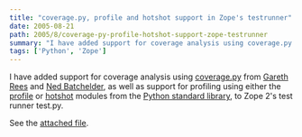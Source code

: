 ```yaml
---
title: "coverage.py, profile and hotshot support in Zope's testrunner"
date: 2005-08-21
path: 2005/8/coverage-py-profile-hotshot-support-zope-testrunner
summary: "I have added support for coverage analysis using coverage.py from Gareth Rees and Ned Batchelder, as well as support for profiling using either the profile or hotshot modules from the Python standard library, to Zope 2's test runner test.py."
tags: ['Python', 'Zope']
---
```


I have added support for coverage analysis using <a href="http://www.nedbatchelder.com/code/modules/coverage.html">coverage.py</a>
from <a href="http://www.garethrees.org/2001/12/04/python-coverage/">Gareth
Rees</a> and <a href="http://www.nedbatchelder.com/">Ned Batchelder</a>, as well as support for profiling using either the <a href="http://docs.python.org/lib/profile.html">profile</a> or <a href="http://docs.python.org/lib/module-hotshot.html">hotshot</a> modules
from the <a href="http://effbot.org/zone/librarybook-index.htm">Python
standard library</a>, to Zope 2's test runner test.py.

See the <a href="/assets/code/test.py">attached file</a>.


